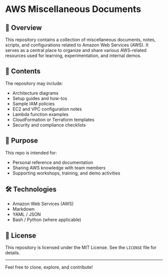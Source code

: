 # AWS Miscellaneous Documents

## 📘 Overview
This repository contains a collection of miscellaneous documents, notes, scripts, and configurations related to Amazon Web Services (AWS). It serves as a central place to organize and share various AWS-related resources used for learning, experimentation, and internal demos.

## 📂 Contents
The repository may include:
- Architecture diagrams
- Setup guides and how-tos
- Sample IAM policies
- EC2 and VPC configuration notes
- Lambda function examples
- CloudFormation or Terraform templates
- Security and compliance checklists

## 🎯 Purpose
This repo is intended for:
- Personal reference and documentation
- Sharing AWS knowledge with team members
- Supporting workshops, training, and demo activities

## 🛠️ Technologies
- Amazon Web Services (AWS)
- Markdown
- YAML / JSON
- Bash / Python (where applicable)

## 📄 License
This repository is licensed under the MIT License. See the `LICENSE` file for details.

---

Feel free to clone, explore, and contribute!
